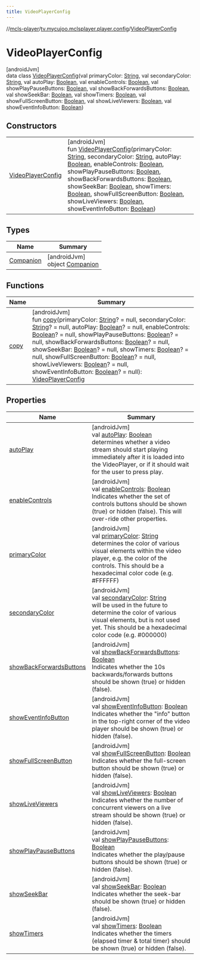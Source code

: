 ```yaml
---
title: VideoPlayerConfig
---
```

//[mcls-player](../../../index.html)/[tv.mycujoo.mclsplayer.player.config](../index.html)/[VideoPlayerConfig](index.html)



# VideoPlayerConfig



[androidJvm]\
data class [VideoPlayerConfig](index.html)(val primaryColor: [String](https://kotlinlang.org/api/latest/jvm/stdlib/kotlin/-string/index.html), val secondaryColor: [String](https://kotlinlang.org/api/latest/jvm/stdlib/kotlin/-string/index.html), val autoPlay: [Boolean](https://kotlinlang.org/api/latest/jvm/stdlib/kotlin/-boolean/index.html), val enableControls: [Boolean](https://kotlinlang.org/api/latest/jvm/stdlib/kotlin/-boolean/index.html), val showPlayPauseButtons: [Boolean](https://kotlinlang.org/api/latest/jvm/stdlib/kotlin/-boolean/index.html), val showBackForwardsButtons: [Boolean](https://kotlinlang.org/api/latest/jvm/stdlib/kotlin/-boolean/index.html), val showSeekBar: [Boolean](https://kotlinlang.org/api/latest/jvm/stdlib/kotlin/-boolean/index.html), val showTimers: [Boolean](https://kotlinlang.org/api/latest/jvm/stdlib/kotlin/-boolean/index.html), val showFullScreenButton: [Boolean](https://kotlinlang.org/api/latest/jvm/stdlib/kotlin/-boolean/index.html), val showLiveViewers: [Boolean](https://kotlinlang.org/api/latest/jvm/stdlib/kotlin/-boolean/index.html), val showEventInfoButton: [Boolean](https://kotlinlang.org/api/latest/jvm/stdlib/kotlin/-boolean/index.html))



## Constructors


| | |
|---|---|
| [VideoPlayerConfig](-video-player-config.html) | [androidJvm]<br>fun [VideoPlayerConfig](-video-player-config.html)(primaryColor: [String](https://kotlinlang.org/api/latest/jvm/stdlib/kotlin/-string/index.html), secondaryColor: [String](https://kotlinlang.org/api/latest/jvm/stdlib/kotlin/-string/index.html), autoPlay: [Boolean](https://kotlinlang.org/api/latest/jvm/stdlib/kotlin/-boolean/index.html), enableControls: [Boolean](https://kotlinlang.org/api/latest/jvm/stdlib/kotlin/-boolean/index.html), showPlayPauseButtons: [Boolean](https://kotlinlang.org/api/latest/jvm/stdlib/kotlin/-boolean/index.html), showBackForwardsButtons: [Boolean](https://kotlinlang.org/api/latest/jvm/stdlib/kotlin/-boolean/index.html), showSeekBar: [Boolean](https://kotlinlang.org/api/latest/jvm/stdlib/kotlin/-boolean/index.html), showTimers: [Boolean](https://kotlinlang.org/api/latest/jvm/stdlib/kotlin/-boolean/index.html), showFullScreenButton: [Boolean](https://kotlinlang.org/api/latest/jvm/stdlib/kotlin/-boolean/index.html), showLiveViewers: [Boolean](https://kotlinlang.org/api/latest/jvm/stdlib/kotlin/-boolean/index.html), showEventInfoButton: [Boolean](https://kotlinlang.org/api/latest/jvm/stdlib/kotlin/-boolean/index.html)) |


## Types


| Name | Summary |
|---|---|
| [Companion](-companion/index.html) | [androidJvm]<br>object [Companion](-companion/index.html) |


## Functions


| Name | Summary |
|---|---|
| [copy](copy.html) | [androidJvm]<br>fun [copy](copy.html)(primaryColor: [String](https://kotlinlang.org/api/latest/jvm/stdlib/kotlin/-string/index.html)? = null, secondaryColor: [String](https://kotlinlang.org/api/latest/jvm/stdlib/kotlin/-string/index.html)? = null, autoPlay: [Boolean](https://kotlinlang.org/api/latest/jvm/stdlib/kotlin/-boolean/index.html)? = null, enableControls: [Boolean](https://kotlinlang.org/api/latest/jvm/stdlib/kotlin/-boolean/index.html)? = null, showPlayPauseButtons: [Boolean](https://kotlinlang.org/api/latest/jvm/stdlib/kotlin/-boolean/index.html)? = null, showBackForwardsButtons: [Boolean](https://kotlinlang.org/api/latest/jvm/stdlib/kotlin/-boolean/index.html)? = null, showSeekBar: [Boolean](https://kotlinlang.org/api/latest/jvm/stdlib/kotlin/-boolean/index.html)? = null, showTimers: [Boolean](https://kotlinlang.org/api/latest/jvm/stdlib/kotlin/-boolean/index.html)? = null, showFullScreenButton: [Boolean](https://kotlinlang.org/api/latest/jvm/stdlib/kotlin/-boolean/index.html)? = null, showLiveViewers: [Boolean](https://kotlinlang.org/api/latest/jvm/stdlib/kotlin/-boolean/index.html)? = null, showEventInfoButton: [Boolean](https://kotlinlang.org/api/latest/jvm/stdlib/kotlin/-boolean/index.html)? = null): [VideoPlayerConfig](index.html) |


## Properties


| Name | Summary |
|---|---|
| [autoPlay](auto-play.html) | [androidJvm]<br>val [autoPlay](auto-play.html): [Boolean](https://kotlinlang.org/api/latest/jvm/stdlib/kotlin/-boolean/index.html)<br>determines whether a video stream should start playing immediately after it is loaded into the VideoPlayer, or if it should wait for the user to press play. |
| [enableControls](enable-controls.html) | [androidJvm]<br>val [enableControls](enable-controls.html): [Boolean](https://kotlinlang.org/api/latest/jvm/stdlib/kotlin/-boolean/index.html)<br>Indicates whether the set of controls buttons should be shown (true) or hidden (false). This will over-ride other properties. |
| [primaryColor](primary-color.html) | [androidJvm]<br>val [primaryColor](primary-color.html): [String](https://kotlinlang.org/api/latest/jvm/stdlib/kotlin/-string/index.html)<br>determines the color of various visual elements within the video player, e.g. the color of the controls. This should be a hexadecimal color code (e.g. #FFFFFF) |
| [secondaryColor](secondary-color.html) | [androidJvm]<br>val [secondaryColor](secondary-color.html): [String](https://kotlinlang.org/api/latest/jvm/stdlib/kotlin/-string/index.html)<br>will be used in the future to determine the color of various visual elements, but is not used yet. This should be a hexadecimal color code (e.g. #000000) |
| [showBackForwardsButtons](show-back-forwards-buttons.html) | [androidJvm]<br>val [showBackForwardsButtons](show-back-forwards-buttons.html): [Boolean](https://kotlinlang.org/api/latest/jvm/stdlib/kotlin/-boolean/index.html)<br>Indicates whether the 10s backwards/forwards buttons should be shown (true) or hidden (false). |
| [showEventInfoButton](show-event-info-button.html) | [androidJvm]<br>val [showEventInfoButton](show-event-info-button.html): [Boolean](https://kotlinlang.org/api/latest/jvm/stdlib/kotlin/-boolean/index.html)<br>Indicates whether the &quot;info&quot; button in the top-right corner of the video player should be shown (true) or hidden (false). |
| [showFullScreenButton](show-full-screen-button.html) | [androidJvm]<br>val [showFullScreenButton](show-full-screen-button.html): [Boolean](https://kotlinlang.org/api/latest/jvm/stdlib/kotlin/-boolean/index.html)<br>Indicates whether the full-screen button should be shown (true) or hidden (false). |
| [showLiveViewers](show-live-viewers.html) | [androidJvm]<br>val [showLiveViewers](show-live-viewers.html): [Boolean](https://kotlinlang.org/api/latest/jvm/stdlib/kotlin/-boolean/index.html)<br>Indicates whether the number of concurrent viewers on a live stream should be shown (true) or hidden (false). |
| [showPlayPauseButtons](show-play-pause-buttons.html) | [androidJvm]<br>val [showPlayPauseButtons](show-play-pause-buttons.html): [Boolean](https://kotlinlang.org/api/latest/jvm/stdlib/kotlin/-boolean/index.html)<br>Indicates whether the play/pause buttons should be shown (true) or hidden (false). |
| [showSeekBar](show-seek-bar.html) | [androidJvm]<br>val [showSeekBar](show-seek-bar.html): [Boolean](https://kotlinlang.org/api/latest/jvm/stdlib/kotlin/-boolean/index.html)<br>Indicates whether the seek-bar should be shown (true) or hidden (false). |
| [showTimers](show-timers.html) | [androidJvm]<br>val [showTimers](show-timers.html): [Boolean](https://kotlinlang.org/api/latest/jvm/stdlib/kotlin/-boolean/index.html)<br>Indicates whether the timers (elapsed timer & total timer) should be shown (true) or hidden (false). |

